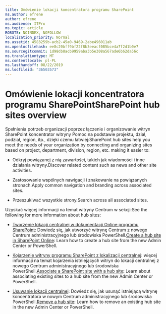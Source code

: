 ```yaml
---
title: Omówienie lokacji koncentratora programu SharePoint
ms.author: efrene
author: efrene
ms.audience: ITPro
ms.topic: article
ROBOTS: NOINDEX, NOFOLLOW
localization_priority: Normal
ms.assetid: 4583259b-acb2-45a0-9469-2abe496011ab
ms.openlocfilehash: ee8c20bff9bf22f8b3eeacf085bce4a7f2d1b0e7
ms.sourcegitcommit: 1d98db8acb9959aba3b5e308a567ade6b62da56c
ms.translationtype: MT
ms.contentlocale: pl-PL
ms.lasthandoff: 08/22/2019
ms.locfileid: "36503573"
---
```

# <a name="sharepoint-hub-sites-overview"></a><span data-ttu-id="76b0b-102">Omówienie lokacji koncentratora programu SharePoint</span><span class="sxs-lookup"><span data-stu-id="76b0b-102">SharePoint hub sites overview</span></span>

<span data-ttu-id="76b0b-103">Spełnienia potrzeb organizacji poprzez łączenie i organizowanie witryn SharePoint koncentrator witryny Pomoc na podstawie projektu, dział, podział, region, itp., dzięki czemu łatwiej:</span><span class="sxs-lookup"><span data-stu-id="76b0b-103">SharePoint hub sites help you meet the needs of your organization by connecting and organizing sites based on project, department, division, region, etc. making it easier to:</span></span>

- <span data-ttu-id="76b0b-104">Odkryj powiązanej z nią zawartości, takich jak wiadomości i inne działania witryny.</span><span class="sxs-lookup"><span data-stu-id="76b0b-104">Discover related content such as news and other site activities.</span></span>

- <span data-ttu-id="76b0b-105">Zastosowanie wspólnych nawigacji i znakowanie na powiązanych stronach.</span><span class="sxs-lookup"><span data-stu-id="76b0b-105">Apply common navigation and branding across associated sites.</span></span> 

- <span data-ttu-id="76b0b-106">Przeszukiwać wszystkie strony.</span><span class="sxs-lookup"><span data-stu-id="76b0b-106">Search across all associated sites.</span></span>

<span data-ttu-id="76b0b-107">Uzyskać więcej informacji na temat witryny Centrum w sekcji:</span><span class="sxs-lookup"><span data-stu-id="76b0b-107">See the following for more information about hub sites:</span></span>
- <span data-ttu-id="76b0b-108">[Tworzenie lokacji centralnej w dokumentacji Online programu SharePoint](https://docs.microsoft.com/sharepoint/create-hub-site): Dowiedz się, jak utworzyć witrynę Centrum z nowego Centrum administracyjnego lub środowiska PowerShell.</span><span class="sxs-lookup"><span data-stu-id="76b0b-108">[Create a hub site in SharePoint Online](https://docs.microsoft.com/sharepoint/create-hub-site): Learn how to create a hub site from the new Admin Center or PowerShell.</span></span>

- <span data-ttu-id="76b0b-109">[Kojarzenie witryny programu SharePoint z lokalizacji centralnej](https://support.office.com/article/associate-a-sharepoint-site-with-a-hub-site-ae0009fd-af04-4d3d-917d-88edb43efc05): więcej informacji na temat kojarzenia istniejących witryn do lokacji centralnej z nowego Centrum administracyjnego lub środowiska PowerShell.</span><span class="sxs-lookup"><span data-stu-id="76b0b-109">[Associate a SharePoint site with a hub site](https://support.office.com/article/associate-a-sharepoint-site-with-a-hub-site-ae0009fd-af04-4d3d-917d-88edb43efc05): Learn about associating existing sites to a hub site from the new Admin Center or PowerShell.</span></span>

- <span data-ttu-id="76b0b-110">[Usuwanie lokacji centralnej](https://docs.microsoft.com/sharepoint/remove-hub-site): Dowiedz się, jak usunąć istniejącą witrynę koncentratora w nowym Centrum administracyjnego lub środowiska PowerShell.</span><span class="sxs-lookup"><span data-stu-id="76b0b-110">[Remove a hub site](https://docs.microsoft.com/sharepoint/remove-hub-site): Learn how to remove an existing hub site in the new Admin Center or PowerShell.</span></span>

